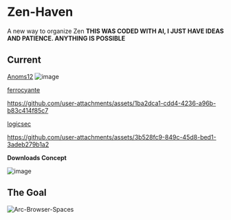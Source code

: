 # Zen-Haven
A new way to organize Zen
**THIS WAS CODED WITH AI, I JUST HAVE IDEAS AND PATIENCE. ANYTHING IS POSSIBLE**
## Current
[Anoms12](https://github.com/Anoms12)
![image](https://github.com/user-attachments/assets/df8ba264-919f-4843-9fe7-ba476ed6a470)

[ferrocyante](https://github.com/ferrocyante)

https://github.com/user-attachments/assets/1ba2dca1-cdd4-4236-a96b-b83c414f85c7

[logicsec](https://github.com/logicsec)


https://github.com/user-attachments/assets/3b528fc9-849c-45d8-bed1-3adeb279b1a2


**Downloads Concept**

![image](https://github.com/user-attachments/assets/a8fde0b7-4e75-476f-a1d3-f72dc3f16f92)

## The Goal
![Arc-Browser-Spaces](https://github.com/user-attachments/assets/b7e4e9ee-5d52-4112-bc75-1895d77aa40a)


